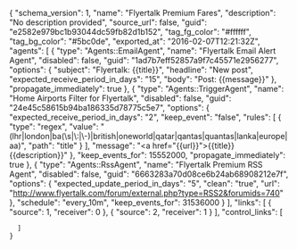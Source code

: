 {
	  "schema_version": 1,
	  "name": "Flyertalk Premium Fares",
	  "description": "No description provided",
	  "source_url": false,
	  "guid": "e2582e979bc1b93044dc59fb82d1b152",
	  "tag_fg_color": "#ffffff",
	  "tag_bg_color": "#5bc0de",
	  "exported_at": "2016-02-07T12:21:32Z",
	  "agents": [
	    {
	      "type": "Agents::EmailAgent",
	      "name": "Flyertalk Email Alert Agent",
	      "disabled": false,
	      "guid": "1ad7b7eff52857a9f7c45571e2956277",
	      "options": {
	        "subject": "Flyertalk: {{title}}",
	        "headline": "New post",
	        "expected_receive_period_in_days": "15",
	        "body": "Post: {{message}}"
	      },
	      "propagate_immediately": true
	    },
	    {
	      "type": "Agents::TriggerAgent",
	      "name": "Home Airports Filter for Flyertalk",
	      "disabled": false,
	      "guid": "24e45c58615b94ba186335d78775c5e7",
	      "options": {
	        "expected_receive_period_in_days": "2",
	        "keep_event": "false",
	        "rules": [
	          {
	            "type": "regex",
	            "value": "(lhr|london|ba(\\s|\\:|\\-)|british|oneworld|qatar|qantas|quantas|lanka|europe|aa)",
	            "path": "title"
	          }
	        ],
	        "message": "<a href=\"{{url}}\">{{title}}</a> {{description}}"
	      },
	      "keep_events_for": 15552000,
	      "propagate_immediately": true
	    },
	    {
	      "type": "Agents::RssAgent",
	      "name": "Flyertalk Premium RSS Agent",
	      "disabled": false,
	      "guid": "6663283a70d08ce6b24ab68908212e7f",
	      "options": {
	        "expected_update_period_in_days": "5",
	        "clean": "true",
	        "url": "http://www.flyertalk.com/forum/external.php?type=RSS2&forumids=740"
	      },
	      "schedule": "every_10m",
	      "keep_events_for": 31536000
	    }
	  ],
	  "links": [
	    {
	      "source": 1,
	      "receiver": 0
	    },
	    {
	      "source": 2,
	      "receiver": 1
	    }
	  ],
	  "control_links": [

	  ]
	}